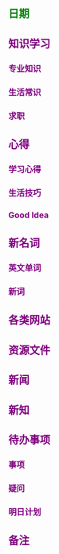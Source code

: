 ## <font color = green>日期 

## <font color = purple>知识学习
### 专业知识

### 生活常识

### 求职

## <font color = purple>心得
### 学习心得

### 生活技巧

### Good Idea

## <font color = purple>新名词
### 英文单词

### 新词

## <font color = purple>各类网站

## <font color = purple>资源文件

## <font color = purple>新闻

## <font color = purple>新知

## <font color = purple>待办事项
### 事项

### 疑问

### 明日计划

## <font color = purple>备注 

<!--stackedit_data:
eyJoaXN0b3J5IjpbLTEzNTY1MDk4MzIsMTMwMTgyODcxMCwyMT
M2NzU1MTcyLDE4MTk5OTM2ODksMTgzNTE0NDk1MF19
-->